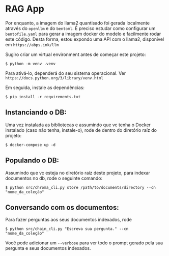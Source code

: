 # RAG App

Por enquanto, a imagem do llama2 quantisado foi gerada localmente através do `openllm` e do `bentoml`. É preciso estudar como configurar um `bentofile.yaml` para gerar a imagem docker do modelo e facilmente rodar este código. Desta forma, estou expondo uma API com o llama2, disponível em `https://abps.ink/llm`

Sugiro criar um virtual environment antes de começar este projeto:
```
$ python -m venv .venv
```
Para ativá-lo, dependerá do seu sistema operacional. Ver `https://docs.python.org/3/library/venv.html`

Em seguida, instale as dependências:

```
$ pip install -r requirements.txt
```

## Instanciando o DB:

Uma vez instalada as bibliotecas e assumindo que vc tenha o Docker instalado (caso não tenha, instale-o), rode de dentro do diretório raíz do projeto:
```
$ docker-compose up -d
```

## Populando o DB:

Assumindo que vc esteja no diretório raíz deste projeto, para indexar documentos no db, rode o seguinte comando:
```
$ python src/chroma_cli.py store /path/to/documents/directory --cn "nome_da_coleção"
```

## Conversando com os documentos:
Para fazer perguntas aos seus documentos indexados, rode
```
$ python src/chain_cli.py "Escreva sua pergunta." --cn "nome_da_coleção"
```
Você pode adicionar um `--verbose` para ver todo o prompt gerado pela sua pergunta e seus documentos indexados.
